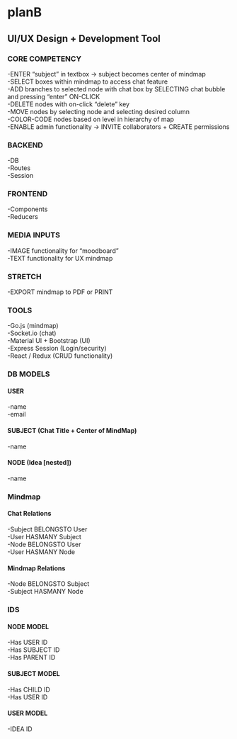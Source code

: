 # planB

## UI/UX Design + Development Tool

### CORE COMPETENCY

-ENTER “subject” in textbox → subject becomes center of mindmap<br>
-SELECT boxes within mindmap to access chat feature<br>
-ADD branches to selected node with chat box by SELECTING chat bubble and pressing “enter” ON-CLICK<br>
-DELETE nodes with on-click “delete” key<br>
-MOVE nodes by selecting node and selecting desired column<br>
-COLOR-CODE nodes based on level in hierarchy of map<br>
-ENABLE admin functionality → INVITE collaborators + CREATE permissions

### BACKEND

-DB<br>
-Routes<br>
-Session

### FRONTEND
-Components<br>
-Reducers

### MEDIA INPUTS
-IMAGE functionality for “moodboard”<br>
-TEXT functionality for UX mindmap

### STRETCH
-EXPORT mindmap to PDF or PRINT

### TOOLS
-Go.js (mindmap)<br>
-Socket.io (chat)<br>
-Material UI + Bootstrap (UI)<br>
-Express Session (Login/security)<br>
-React / Redux (CRUD functionality)

### DB MODELS
#### USER
-name<br>
-email

#### SUBJECT (Chat Title + Center of MindMap)
-name

#### NODE (Idea [nested])
-name

### Mindmap
#### Chat Relations
-Subject BELONGSTO User<br>
-User HASMANY Subject<br>
-Node BELONGSTO User<br>
-User HASMANY Node
#### Mindmap Relations
-Node BELONGSTO Subject<br>
-Subject HASMANY Node

### IDS
#### NODE MODEL
-Has USER ID<br>
-Has SUBJECT ID<br>
-Has PARENT ID
#### SUBJECT MODEL
-Has CHILD ID<br>
-Has USER ID
#### USER MODEL
-IDEA ID
